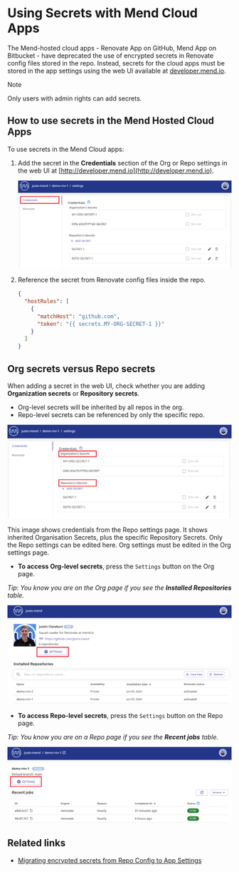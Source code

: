 # Using Secrets with Mend Cloud Apps

The Mend-hosted cloud apps - Renovate App on GitHub, Mend App on Bitbucket - have deprecated the use of encrypted secrets in Renovate config files stored in the repo.
Instead, secrets for the cloud apps must be stored in the app settings using the web UI available at [developer.mend.io](http://developer.mend.io).

> [!NOTE]
>
> Only users with admin rights can add secrets.

## How to use secrets in the Mend Hosted Cloud Apps

To use secrets in the Mend Cloud apps:

1. Add the secret in the **Credentials** section of the Org or Repo settings in the web UI at [http://developer.mend.io](http://developer.mend.io).

   ![Credentials settings page](../assets/images/app-settings/app-credentials.png)

2. Reference the secret from Renovate config files inside the repo.

   ```json
   {
     "hostRules": [
       {
         "matchHost": "github.com",
         "token": "{{ secrets.MY-ORG-SECRET-1 }}"
       }
     ]
   }
   ```

## Org secrets versus Repo secrets

When adding a secret in the web UI, check whether you are adding **Organization secrets** or **Repository secrets**.

- Org-level secrets will be inherited by all repos in the org.
- Repo-level secrets can be referenced by only the specific repo.

![Org and Repo secrets](../assets/images/app-settings/org-and-repo-secrets.png)

This image shows credentials from the Repo settings page. It shows inherited Organisation Secrets, plus the specific Repository Secrets.
Only the Repo settings can be edited here. Org settings must be edited in the Org settings page.

- **To access Org-level secrets**, press the `Settings` button on the Org page.

_Tip: You know you are on the Org page if you see the **Installed Repositories** table._

![Org settings button](../assets/images/app-settings/org-settings-button.png)

- **To access Repo-level secrets**, press the `Settings` button on the Repo page.

_Tip: You know you are on a Repo page if you see the **Recent jobs** table._

![Repo settings button](../assets/images/app-settings/repo-settings-button.png)

## Related links

- [Migrating encrypted secrets from Repo Config to App Settings](migrating-secrets.md)
